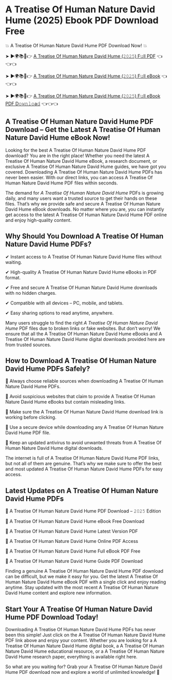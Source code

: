 # A Treatise Of Human Nature David Hume (2025) Ebook PDF Download Free

💥 A Treatise Of Human Nature David Hume PDF Download Now! 💥

➤ ►🌍📚📱👉 [A Treatise Of Human Nature David Hume (𝟸𝟶𝟸𝟻) F𝚞ll PDF](https://getpdf.xyz/a-treatise-of-human-nature-david-hume) 👈👈👈


➤ ►🌍📚📱👉 [A Treatise Of Human Nature David Hume (𝟸𝟶𝟸𝟻) F𝚞ll eBook](https://getpdf.xyz/a-treatise-of-human-nature-david-hume) 👈👈👈


➤ ►🌍📚📱👉 [A Treatise Of Human Nature David Hume (𝟸𝟶𝟸𝟻) F𝚞ll eBook PDF D𝚘𝚠𝚗𝚕𝚘a𝚍](https://getpdf.xyz/a-treatise-of-human-nature-david-hume) 👈👈👈


## A Treatise Of Human Nature David Hume PDF Download – Get the Latest A Treatise Of Human Nature David Hume eBook Now!

Looking for the best A Treatise Of Human Nature David Hume PDF download? You are in the right place! Whether you need the latest A Treatise Of Human Nature David Hume eBook, a research document, or exclusive A Treatise Of Human Nature David Hume guides, we have got you covered. Downloading A Treatise Of Human Nature David Hume PDFs has never been easier. With our direct links, you can access A Treatise Of Human Nature David Hume PDF files within seconds.

The demand for *A Treatise Of Human Nature David Hume* PDFs is growing daily, and many users want a trusted source to get their hands on these files. That’s why we provide safe and secure A Treatise Of Human Nature David Hume eBook downloads. No matter where you are, you can instantly get access to the latest A Treatise Of Human Nature David Hume PDF online and enjoy high-quality content.

## Why Should You Download A Treatise Of Human Nature David Hume PDFs?

✔ Instant access to A Treatise Of Human Nature David Hume files without waiting.

✔ High-quality A Treatise Of Human Nature David Hume eBooks in PDF format.

✔ Free and secure A Treatise Of Human Nature David Hume downloads with no hidden charges.

✔ Compatible with all devices – PC, mobile, and tablets.

✔ Easy sharing options to read anytime, anywhere.

Many users struggle to find the right *A Treatise Of Human Nature David Hume* PDF files due to broken links or fake websites. But don’t worry! We ensure that all the A Treatise Of Human Nature David Hume eBooks and A Treatise Of Human Nature David Hume digital downloads provided here are from trusted sources.

## How to Download A Treatise Of Human Nature David Hume PDFs Safely?

📌 Always choose reliable sources when downloading A Treatise Of Human Nature David Hume PDFs.

📌 Avoid suspicious websites that claim to provide A Treatise Of Human Nature David Hume eBooks but contain misleading links.

📌 Make sure the A Treatise Of Human Nature David Hume download link is working before clicking.

📌 Use a secure device while downloading any A Treatise Of Human Nature David Hume PDF file.

📌 Keep an updated antivirus to avoid unwanted threats from A Treatise Of Human Nature David Hume digital downloads.

The internet is full of A Treatise Of Human Nature David Hume PDF links, but not all of them are genuine. That’s why we make sure to offer the best and most updated A Treatise Of Human Nature David Hume PDFs for easy access.

## Latest Updates on A Treatise Of Human Nature David Hume PDFs

🔹 A Treatise Of Human Nature David Hume PDF Download – 𝟸𝟶𝟸𝟻 Edition

🔹 A Treatise Of Human Nature David Hume eBook Free Download

🔹 A Treatise Of Human Nature David Hume Latest Version PDF

🔹 A Treatise Of Human Nature David Hume Online PDF Access

🔹 A Treatise Of Human Nature David Hume Full eBook PDF Free

🔹 A Treatise Of Human Nature David Hume Guide PDF Download

Finding a genuine A Treatise Of Human Nature David Hume PDF download can be difficult, but we make it easy for you. Get the latest A Treatise Of Human Nature David Hume eBook PDF with a single click and enjoy reading anytime. Stay updated with the most recent A Treatise Of Human Nature David Hume content and explore new information.

## Start Your A Treatise Of Human Nature David Hume PDF Download Today!

Downloading A Treatise Of Human Nature David Hume PDFs has never been this simple! Just click on the A Treatise Of Human Nature David Hume PDF link above and enjoy your content. Whether you are looking for a A Treatise Of Human Nature David Hume digital book, a A Treatise Of Human Nature David Hume educational resource, or a A Treatise Of Human Nature David Hume research paper, everything is available right here.

So what are you waiting for? Grab your A Treatise Of Human Nature David Hume PDF download now and explore a world of unlimited knowledge! 🚀